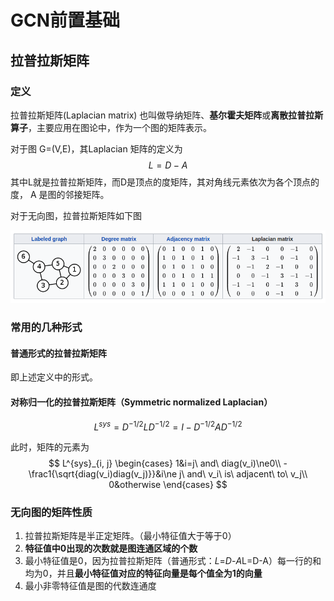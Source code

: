 # GCN前置基础

## 拉普拉斯矩阵

### 定义

拉普拉斯矩阵(Laplacian matrix) 也叫做导纳矩阵、**基尔霍夫矩阵**或**离散拉普拉斯算子**，主要应用在图论中，作为一个图的矩阵表示。

对于图 G=(V,E)，其Laplacian 矩阵的定义为
$$
L = D - A
$$
其中L就是拉普拉斯矩阵，而D是顶点的度矩阵，其对角线元素依次为各个顶点的度， A 是图的邻接矩阵。

对于无向图，拉普拉斯矩阵如下图

![拉普拉斯矩阵](../pic/1.png)

### 常用的几种形式

#### 普通形式的拉普拉斯矩阵

即上述定义中的形式。

#### 对称归一化的拉普拉斯矩阵（Symmetric normalized Laplacian）

$$
L^{sys}=D^{-1/2}LD^{-1/2}=I-D^{-1/2}AD^{-1/2}
$$

此时，矩阵的元素为
$$
L^{sys}_{i, j}
\begin{cases}
1&i=j\ and\ diag(v_i)\ne0\\
-\frac1{\sqrt{diag(v_i)diag(v_j)}}&i\ne j\ and\ v_i\ is\ adjacent\ to\ v_j\\
0&otherwise
\end{cases}
$$

### 无向图的矩阵性质

1. 拉普拉斯矩阵是半正定矩阵。（最小特征值大于等于0）
2. **特征值中0出现的次数就是图连通区域的个数**
3. 最小特征值是0，因为拉普拉斯矩阵（普通形式：*L*=*D*-*A*L=D-A）每一行的和均为0，并且**最小特征值对应的特征向量是每个值全为1的向量**
4. 最小非零特征值是图的代数连通度